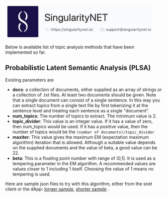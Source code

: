 [![SingnetLogo](../docs/assets/singnet-logo.jpg?raw=true 'SingularityNET')](https://singularitynet.io/)



Below is available list of topic analysis methods that have been implemented so far.


## Probabilistic Latent Semantic Analysis (PLSA)

Existing parameters are

- **docs**: a collection of documents, either supplied as an array of strings or a collection of .txt files. At least two documents should be given. Note that a single document can consist of a single sentence. In this way
you can extract topics from a single text file by first tokenizing it at the sentence level and treating each sentence as a single "document".
- **num_topics**: The number of topics to extract. The minimum value is 2.
- **topic_divider**: This value is an integer value. If it has a value of zero, then num_topics would be used. If it has a positive value, then the number of topics would be
the `(number of documents)/topic_divider`
- **maxiter**: This value gives the maximum EM (expectation maximum algorithm) iteration that is allowed. Although a suitable value depends on the supplied documents and the value of beta, a good value can be 22.
- **beta**: This is a floating point number with range of (0,1]. It is used as a tempering parameter in the EM algorithm. A recommended values are values closer to 1 including 1 itself. Choosing the value of 1 means no tempering is used.


Here are sample json files to try with this algorithm, either from the snet client or the dApp: [longer sample](../docs/tests/topic_analysis.json), [shorter sample](../docs/tests/topic_analysis_2.json) .

